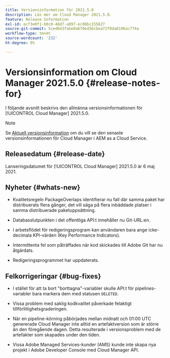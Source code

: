```yaml
---
title: Versionsinformation för 2021.5.0
description: Läs mer om Cloud Manager 2021.5.0.
feature: Release Information
exl-id: ecf3e0f1-b0c0-46d7-a897-ec08bc155627
source-git-commit: 5ced643fabe0a670e456cbea72f9da8196ac774a
workflow-type: tm+mt
source-wordcount: '232'
ht-degree: 0%

---
```


# Versionsinformation om Cloud Manager 2021.5.0 {#release-notes-for}

I följande avsnitt beskrivs den allmänna versionsinformationen för [!UICONTROL Cloud Manager] 2021.5.0.

>[!NOTE]
>Se [Aktuell versionsinformation](https://experienceleague.adobe.com/sv/docs/experience-manager-cloud-service/content/release-notes/cloud-manager/current#getting-access) om du vill se den senaste versionsinformationen för Cloud Manager i AEM as a Cloud Service.

## Releasedatum {#release-date}

Lanseringsdatumet för [!UICONTROL Cloud Manager] 2021.5.0 är 6 maj 2021.

## Nyheter {#whats-new}

* Kvalitetsregeln PackageOverlaps identifierar nu fall där samma paket har distribuerats flera gånger, det vill säga på flera inbäddade platser i samma distribuerade paketuppsättning.

* Databasslutpunkten i det offentliga API:t innehåller nu Git-URL:en.

* I arbetsflödet för redigeringsprogram kan användaren bara ange icke-decimala KPI-värden (Key Performance Indicators).

* Intermittenta fel som påträffades när kod skickades till Adobe Git har nu åtgärdats.

* Redigeringsprogrammet har uppdaterats.

## Felkorrigeringar {#bug-fixes}

* I stället för att ta bort &quot;borttagna&quot;-variabler skulle API:t för pipelines-variabler bara markera dem med statusen `DELETED`.

* Vissa problem med saklig kodkvalitet påverkade felaktigt tillförlitlighetsgraderingen.

* När en pipeline-körning påbörjades mellan midnatt och 01:00 UTC genererade Cloud Manager inte alltid en artefaktversion som är större än den föregående dagen. Detta resulterade i versionsproblem med de artefakter som skapades under den tiden.

* Vissa Adobe Managed Services-kunder (AMS) kunde inte skapa nya projekt i Adobe Developer Console med Cloud Manager API.

